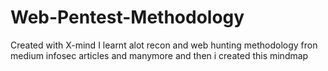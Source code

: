 # Web-Pentest-Methodology
Created with X-mind 
I learnt alot recon and web hunting methodology fron medium infosec articles and manymore and then i created this mindmap
